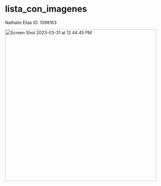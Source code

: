# lista_con_imagenes

Nathalie Elias
ID: 1098163

<img width="497" alt="Screen Shot 2023-03-31 at 12 44 45 PM" src="https://user-images.githubusercontent.com/77129444/229180798-1d56f0fc-a6fe-453f-8ee0-1a19a0a28746.png">




